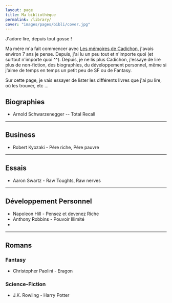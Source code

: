 ```yaml
---
layout: page
title: Ma bibliothèque
permalink: /library/
cover: "images/pages/bibli/cover.jpg"
---
```


J'adore lire, depuis tout gosse !

Ma mère m'a fait commencer avec [Les mémoires de Cadichon](https://www.amazon.fr/MEMOIRES-CADICHON-SEGUR-COMTESSE/dp/3925944184), j'avais environ 7 ans je pense. Depuis, j'ai lu un peu tout et n'importe quoi (et surtout n'importe quoi ^^). Depuis, je ne lis plus Cadichon, j'essaye de lire plus de non-fiction, des biographies, du développement personnel, même si j'aime de temps en temps un petit peu de SF ou de Fantasy.

Sur cette page, je vais essayer de lister les différents livres que j'ai pu lire, où les trouver, etc ...

## Biographies

* Arnold Schwarzenegger -- Total Recall

----------------

## Business

* Robert Kyozaki - Père riche, Père pauvre

----------------

## Essais

* Aaron Swartz - Raw Toughts, Raw nerves

----------------

## Développement Personnel

* Napoleon Hill - Pensez et devenez Riche
* Anthony Robbins - Pouvoir Illimité
* 

----------------

## Romans

### Fantasy

* Christopher Paolini - Eragon

### Science-Fiction

* J.K. Rowling - Harry Potter